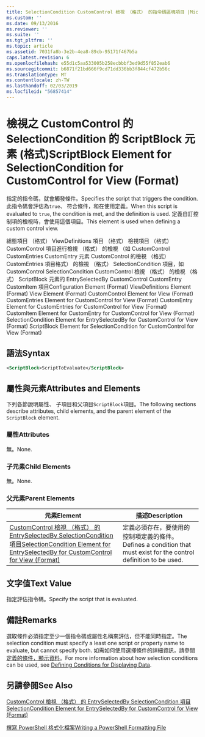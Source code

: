 ```yaml
---
title: SelectionCondition CustomControl 檢視 （格式） 的指令碼區塊項目 |Microsoft Docs
ms.custom: ''
ms.date: 09/13/2016
ms.reviewer: ''
ms.suite: ''
ms.tgt_pltfrm: ''
ms.topic: article
ms.assetid: 7031fa8b-3e2b-4ea8-89cb-95171f467b5a
caps.latest.revision: 6
ms.openlocfilehash: e55d1c5aa533005b258ecbbbf3ed9d55f852eab6
ms.sourcegitcommit: b6871f21bd666f9cd71dd336bb3f844cf472b56c
ms.translationtype: MT
ms.contentlocale: zh-TW
ms.lasthandoff: 02/03/2019
ms.locfileid: "56857414"
---
```

# <a name="scriptblock-element-for-selectioncondition-for-customcontrol-for-view-format"></a><span data-ttu-id="9abe6-102">檢視之 CustomControl 的 SelectionCondition 的 ScriptBlock 元素 (格式)</span><span class="sxs-lookup"><span data-stu-id="9abe6-102">ScriptBlock Element for SelectionCondition for CustomControl for View (Format)</span></span>

<span data-ttu-id="9abe6-103">指定的指令碼，就會觸發條件。</span><span class="sxs-lookup"><span data-stu-id="9abe6-103">Specifies the script that triggers the condition.</span></span> <span data-ttu-id="9abe6-104">此指令碼會評估為`true`、 符合條件，和在使用定義。</span><span class="sxs-lookup"><span data-stu-id="9abe6-104">When this script is evaluated to `true`, the condition is met, and the definition is used.</span></span> <span data-ttu-id="9abe6-105">定義自訂控制項的檢視時，會使用這個項目。</span><span class="sxs-lookup"><span data-stu-id="9abe6-105">This element is used when defining a custom control view.</span></span>

<span data-ttu-id="9abe6-106">組態項目 （格式） ViewDefinitions 項目 （格式） 檢視項目 （格式） CustomControl 項目進行檢視 （格式） 的檢視 （如 CustomControl CustomEntries CustomEntry 元素 CustomControl 的檢視 （格式） CustomEntries 項目格式） 的檢視 （格式） SelectionCondition 項目，如 CustomControl SelectionCondition CustomControl 檢視 （格式） 的檢視 （格式） ScriptBlock 元素的 EntrySelectedBy CustomControl CustomEntry CustomItem 項目</span><span class="sxs-lookup"><span data-stu-id="9abe6-106">Configuration Element (Format) ViewDefinitions Element (Format) View Element (Format) CustomControl Element for View (Format) CustomEntries Element for CustomControl for View (Format) CustomEntry Element for CustomEntries for CustomControl for View (Format) CustomItem Element for CustomEntry for CustomControl for View (Format) SelectionCondition Element for EntrySelectedBy for CustomControl for View (Format) ScriptBlock Element for SelectionCondition for CustomControl for View (Format)</span></span>

## <a name="syntax"></a><span data-ttu-id="9abe6-107">語法</span><span class="sxs-lookup"><span data-stu-id="9abe6-107">Syntax</span></span>

```xml
<ScriptBlock>ScriptToEvaluate</ScriptBlock>
```

## <a name="attributes-and-elements"></a><span data-ttu-id="9abe6-108">屬性與元素</span><span class="sxs-lookup"><span data-stu-id="9abe6-108">Attributes and Elements</span></span>

<span data-ttu-id="9abe6-109">下列各節說明屬性、 子項目和父項目`ScriptBlock`項目。</span><span class="sxs-lookup"><span data-stu-id="9abe6-109">The following sections describe attributes, child elements, and the parent element of the `ScriptBlock` element.</span></span>

### <a name="attributes"></a><span data-ttu-id="9abe6-110">屬性</span><span class="sxs-lookup"><span data-stu-id="9abe6-110">Attributes</span></span>

<span data-ttu-id="9abe6-111">無。</span><span class="sxs-lookup"><span data-stu-id="9abe6-111">None.</span></span>

### <a name="child-elements"></a><span data-ttu-id="9abe6-112">子元素</span><span class="sxs-lookup"><span data-stu-id="9abe6-112">Child Elements</span></span>

<span data-ttu-id="9abe6-113">無。</span><span class="sxs-lookup"><span data-stu-id="9abe6-113">None.</span></span>

### <a name="parent-elements"></a><span data-ttu-id="9abe6-114">父元素</span><span class="sxs-lookup"><span data-stu-id="9abe6-114">Parent Elements</span></span>

|<span data-ttu-id="9abe6-115">元素</span><span class="sxs-lookup"><span data-stu-id="9abe6-115">Element</span></span>|<span data-ttu-id="9abe6-116">描述</span><span class="sxs-lookup"><span data-stu-id="9abe6-116">Description</span></span>|
|-------------|-----------------|
|[<span data-ttu-id="9abe6-117">CustomControl 檢視 （格式） 的 EntrySelectedBy SelectionCondition 項目</span><span class="sxs-lookup"><span data-stu-id="9abe6-117">SelectionCondition Element for EntrySelectedBy for CustomControl for View (Format)</span></span>](./selectioncondition-element-for-entryselectedby-for-customcontrol-format.md)|<span data-ttu-id="9abe6-118">定義必須存在，要使用的控制項定義的條件。</span><span class="sxs-lookup"><span data-stu-id="9abe6-118">Defines a condition that must exist for the control definition to be used.</span></span>|

## <a name="text-value"></a><span data-ttu-id="9abe6-119">文字值</span><span class="sxs-lookup"><span data-stu-id="9abe6-119">Text Value</span></span>

<span data-ttu-id="9abe6-120">指定評估指令碼。</span><span class="sxs-lookup"><span data-stu-id="9abe6-120">Specify the script that is evaluated.</span></span>

## <a name="remarks"></a><span data-ttu-id="9abe6-121">備註</span><span class="sxs-lookup"><span data-stu-id="9abe6-121">Remarks</span></span>

<span data-ttu-id="9abe6-122">選取條件必須指定至少一個指令碼或屬性名稱來評估，但不能同時指定。</span><span class="sxs-lookup"><span data-stu-id="9abe6-122">The selection condition must specify a least one script or property name to evaluate, but cannot specify both.</span></span> <span data-ttu-id="9abe6-123">如需如何使用選擇條件的詳細資訊，請參閱[定義的條件，顯示資料](./defining-conditions-for-displaying-data.md)。</span><span class="sxs-lookup"><span data-stu-id="9abe6-123">For more information about how selection conditions can be used, see [Defining Conditions for Displaying Data](./defining-conditions-for-displaying-data.md).</span></span>

## <a name="see-also"></a><span data-ttu-id="9abe6-124">另請參閱</span><span class="sxs-lookup"><span data-stu-id="9abe6-124">See Also</span></span>

[<span data-ttu-id="9abe6-125">CustomControl 檢視 （格式） 的 EntrySelectedBy SelectionCondition 項目</span><span class="sxs-lookup"><span data-stu-id="9abe6-125">SelectionCondition Element for EntrySelectedBy for CustomControl for View (Format)</span></span>](./selectioncondition-element-for-entryselectedby-for-customcontrol-format.md)

[<span data-ttu-id="9abe6-126">撰寫 PowerShell 格式化檔案</span><span class="sxs-lookup"><span data-stu-id="9abe6-126">Writing a PowerShell Formatting File</span></span>](./writing-a-powershell-formatting-file.md)
